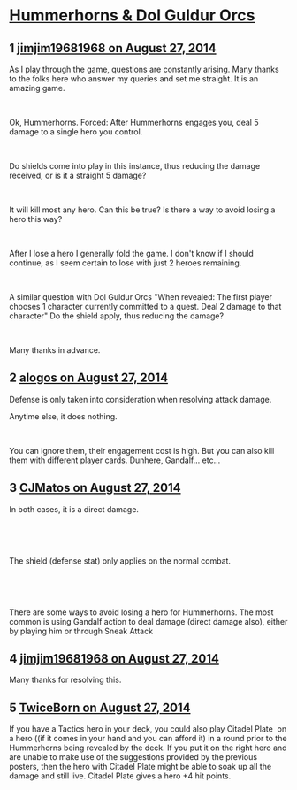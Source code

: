 # [Hummerhorns &amp; Dol Guldur Orcs](https://community.fantasyflightgames.com/topic/114962-hummerhorns-dol-guldur-orcs/)

## 1 [jimjim19681968 on August 27, 2014](https://community.fantasyflightgames.com/topic/114962-hummerhorns-dol-guldur-orcs/?do=findComment&comment=1227894)

As I play through the game, questions are constantly arising. Many thanks to the folks here who answer my queries and set me straight. It is an amazing game.

 

Ok, Hummerhorns. Forced: After Hummerhorns engages you, deal 5 damage to a single hero you control.

 

Do shields come into play in this instance, thus reducing the damage received, or is it a straight 5 damage?

 

It will kill most any hero. Can this be true? Is there a way to avoid losing a hero this way?

 

After I lose a hero I generally fold the game. I don't know if I should continue, as I seem certain to lose with just 2 heroes remaining.

 

A similar question with Dol Guldur Orcs "When revealed: The first player chooses 1 character currently committed to a quest. Deal 2 damage to that character" Do the shield apply, thus reducing the damage?

 

Many thanks in advance.

## 2 [alogos on August 27, 2014](https://community.fantasyflightgames.com/topic/114962-hummerhorns-dol-guldur-orcs/?do=findComment&comment=1227930)

Defense is only taken into consideration when resolving attack damage.

Anytime else, it does nothing.

 

You can ignore them, their engagement cost is high. But you can also kill them with different player cards. Dunhere, Gandalf... etc...

## 3 [CJMatos on August 27, 2014](https://community.fantasyflightgames.com/topic/114962-hummerhorns-dol-guldur-orcs/?do=findComment&comment=1227931)

In both cases, it is a direct damage.

 

 

The shield (defense stat) only applies on the normal combat.

 

 

There are some ways to avoid losing a hero for Hummerhorns. The most common is using Gandalf action to deal damage (direct damage also), either by playing him or through Sneak Attack

## 4 [jimjim19681968 on August 27, 2014](https://community.fantasyflightgames.com/topic/114962-hummerhorns-dol-guldur-orcs/?do=findComment&comment=1227941)

Many thanks for resolving this.

## 5 [TwiceBorn on August 27, 2014](https://community.fantasyflightgames.com/topic/114962-hummerhorns-dol-guldur-orcs/?do=findComment&comment=1228650)

If you have a Tactics hero in your deck, you could also play Citadel Plate  on a hero ((if it comes in your hand and you can afford it) in a round prior to the Hummerhorns being revealed by the deck. If you put it on the right hero and are unable to make use of the suggestions provided by the previous posters, then the hero with Citadel Plate might be able to soak up all the damage and still live. Citadel Plate gives a hero +4 hit points.

